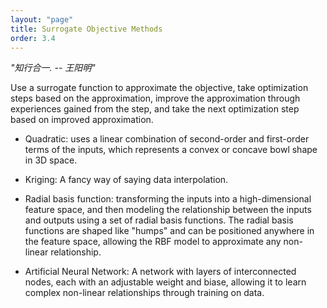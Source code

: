 ```yaml
---
layout: "page"
title: Surrogate Objective Methods
order: 3.4
---
```

_"知行合一. -- 王阳明"_

Use a surrogate function to approximate the objective, take optimization steps based on the approximation, improve the approximation through experiences gained from the step, and take the next optimization step based on improved approximation.

- Quadratic: uses a linear combination of second-order and first-order terms of the inputs, which represents a convex or concave bowl shape in 3D space.

- Kriging: A fancy way of saying data interpolation.

- Radial basis function: transforming the inputs into a high-dimensional feature space, and then modeling the relationship between the inputs and outputs using a set of radial basis functions. The radial basis functions are shaped like "humps" and can be positioned anywhere in the feature space, allowing the RBF model to approximate any non-linear relationship.

- Artificial Neural Network: A network with layers of interconnected nodes, each with an adjustable weight and biase, allowing it to learn complex non-linear relationships through training on data.